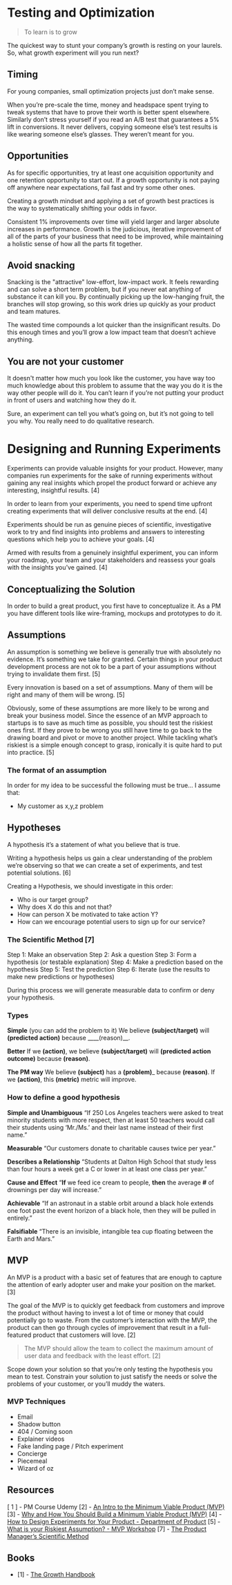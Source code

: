# Testing and Optimization

> To learn is to grow

The quickest way to stunt your company’s growth is resting on your laurels. So, what growth experiment will you run next?

## Timing

For young companies, small optimization projects just don’t make sense.

When you’re pre-scale the time, money and headspace spent trying to tweak systems that have to prove their worth is better spent elsewhere. Similarly don’t stress yourself if you read an A/B test that guarantees a 5% lift in conversions. It never delivers, copying someone else’s test results is like wearing someone else’s glasses. They weren’t meant for you.

## Opportunities  

As for specific opportunities, try at least one acquisition opportunity and one retention opportunity to start out. If a growth opportunity is not paying off anywhere near expectations, fail fast and try some other ones. 

Creating a growth mindset and applying a set of growth best practices is the way to systematically shifting your odds in favor. 

Consistent 1% improvements over time will yield larger and larger absolute increases in performance. Growth is the judicious, iterative improvement of all of the parts of your business that need to be improved, while maintaining a holistic sense of how all the parts fit together.

## Avoid snacking

Snacking is the "attractive" low-effort, low-impact work. It feels rewarding and can solve a short term problem, but if you never eat anything of substance it can kill you. By continually picking up the low-hanging fruit, the branches will stop growing, so this work dries up quickly as your product and team matures.

The wasted time compounds a lot quicker than the insignificant results. Do this enough times and you’ll grow a low impact team that doesn’t achieve anything.

## You are not your customer

It doesn't matter how much you look like the customer, you have way too much knowledge about this problem to assume that the way you do it is the way other people will do it. You can’t learn if you’re not putting your product in front of users and watching how they do it. 

Sure, an experiment can tell you what’s going on, but it’s not going to tell you why. You really need to do qualitative research.


# Designing and Running Experiments

Experiments can provide valuable insights for your product. However, many companies run experiments for the sake of running experiments without gaining any real insights which propel the product forward or achieve any interesting, insightful results. [4]

In order to learn from your experiments, you need to spend time upfront creating experiments that will deliver conclusive results at the end. [4]

Experiments should be run as genuine pieces of scientific, investigative work to try and find insights into problems and answers to interesting questions which help you to achieve your goals. [4]

Armed with results from a genuinely insightful experiment, you can inform your roadmap, your team and your stakeholders and reassess your goals with the insights you’ve gained. [4]

## Conceptualizing the Solution
In order to build a great product, you first have to conceptualize it. As a PM you have different tools like wire-framing, mockups and prototypes to do it.

## Assumptions
An assumption is something we believe is generally true with absolutely no evidence. It’s something we take for granted. Certain things in your product development process are not ok to be a part of your assumptions without trying to invalidate them first. [5]

Every innovation is based on a set of assumptions. Many of them will be right and many of them will be wrong. [5]

Obviously, some of these assumptions are more likely to be wrong and break your business model. Since the essence of an MVP approach to startups is to save as much time as possible, you should test the riskiest ones first. If they prove to be wrong you still have time to go back to the drawing board and pivot or move to another project. While tackling what’s riskiest is a simple enough concept to grasp, ironically it is quite hard to put into practice. [5]

### The format of an assumption
In order for my idea to be successful the following must be true…
I assume that:
  - My customer as x,y,z problem


## Hypotheses
A hypothesis it’s a statement of what you believe that is true.

Writing a hypothesis helps us gain a clear understanding of the problem we’re observing so that we can create a set of experiments, and test potential solutions. [6]

Creating a Hypothesis, we should investigate in this order:
  * Who is our target group?
  * Why does X do this and not that?
  * How can person X be motivated to take action Y?
  * How can we encourage potential users to sign up for our service?

### The Scientific Method [7]

Step 1: Make an observation
Step 2: Ask a question
Step 3: Form a hypothesis (or testable explanation)
Step 4: Make a prediction based on the hypothesis
Step 5: Test the prediction
Step 6: Iterate (use the results to make new predictions or hypotheses)

During this process we will generate measurable data to confirm or deny your hypothesis.


### Types
**Simple** (you can add the problem to it)
We believe ____(subject/target)____ will ____(predicted action)____ because ____(reason)__.

**Better**
If we ____(action)____, we believe ____(subject/target)____ will ____(predicted action outcome)____ because ____(reason)____.

**The PM way**
We believe ____(subject)____ has a ____(problem)_____ because ____(reason)____. If we ____(action)____, this ____(metric)____ metric will improve.

### How to define a good hypothesis
**Simple and Unambiguous**
“If 250 Los Angeles teachers were asked to treat minority students with more respect, then at least 50 teachers would call their students using ‘Mr./Ms.’ and their last name instead of their first name.”

**Measurable**
“Our customers donate to charitable causes twice per year.”

**Describes a Relationship**
“Students at Dalton High School that study less than four hours a week get a C or lower in at least one class per year.”

**Cause and Effect**
“**If** we feed ice cream to people, **then** the average **#** of drownings per day will increase.”

**Achievable**
“If an astronaut in a stable orbit around a black hole extends one foot past the event horizon of a black hole, then they will be pulled in entirely.”

**Falsifiable**
“There is an invisible, intangible tea cup floating between the Earth and Mars.”



##  MVP
An MVP is a product with a basic set of features that are enough to capture the attention of early adopter user and make your position on the market. [3]

The goal of the MVP is to quickly get feedback from customers and improve the product without having to invest a lot of time or money that could potentially go to waste. From the customer’s interaction with the MVP, the product can then go through cycles of improvement that result in a full-featured product that customers will love. [2]

> The MVP should allow the team to collect the maximum amount of user data and feedback with the least effort. [2]

Scope down your solution so that you’re only testing the hypothesis you mean to test. Constrain your solution to just satisfy the needs or solve the problems of your customer, or you’ll muddy the waters.

### MVP Techniques
  - Email
  - Shadow button
  - 404 / Coming soon
  - Explainer videos
  - Fake landing page / Pitch experiment
  - Concierge
  - Piecemeal
  - Wizard of oz


## Resources
[ 1 ] - PM Course Udemy
 [2] - [An Intro to the Minimum Viable Product (MVP)](https://www.productmanagerhq.com/2014/09/an-intro-to-the-minimum-viable-product-mvp/)
[3] - [Why and How You Should Build a Minimum Viable Product (MVP)](https://medium.com/tokopedia-product-team/minimum-viable-product-mvp-101-5192bc5c2a2)
[4] - [How to Design Experiments for Your Product - Department of Product](https://www.departmentofproduct.com/blog/design-experiments-product/)
[5] - [What is your Riskiest Assumption? - MVP Workshop](https://mvpworkshop.co/validate-riskiest-assumption/)
[7] - [The Product Manager’s Scientific Method](https://www.productplan.com/product-manager-scientific-method/)

## Books
- [1] - [The Growth Handbook](https://www.intercom.com/books/growth-handbook)